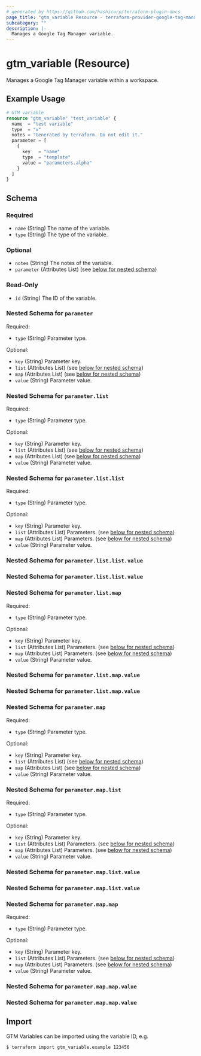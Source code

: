 ```yaml
---
# generated by https://github.com/hashicorp/terraform-plugin-docs
page_title: "gtm_variable Resource - terraform-provider-google-tag-manager"
subcategory: ""
description: |-
  Manages a Google Tag Manager variable.
---
```


# gtm_variable (Resource)

Manages a Google Tag Manager variable within a workspace.



## Example Usage

```terraform
# GTM variable
resource "gtm_variable" "test_variable" {
  name  = "test variable"
  type  = "v"
  notes = "Generated by terraform. Do not edit it."
  parameter = [
    {
      key   = "name"
      type  = "template"
      value = "parameters.alpha"
    }
  ]
}
```

<!-- schema generated by tfplugindocs -->
## Schema

### Required

- `name` (String) The name of the variable.
- `type` (String) The type of the variable.

### Optional

- `notes` (String) The notes of the variable.
- `parameter` (Attributes List) (see [below for nested schema](#nestedatt--parameter))

### Read-Only

- `id` (String) The ID of the variable.

<a id="nestedatt--parameter"></a>
### Nested Schema for `parameter`

Required:

- `type` (String) Parameter type.

Optional:

- `key` (String) Parameter key.
- `list` (Attributes List) (see [below for nested schema](#nestedatt--parameter--list))
- `map` (Attributes List) (see [below for nested schema](#nestedatt--parameter--map))
- `value` (String) Parameter value.

<a id="nestedatt--parameter--list"></a>
### Nested Schema for `parameter.list`

Required:

- `type` (String) Parameter type.

Optional:

- `key` (String) Parameter key.
- `list` (Attributes List) (see [below for nested schema](#nestedatt--parameter--list--list))
- `map` (Attributes List) (see [below for nested schema](#nestedatt--parameter--list--map))
- `value` (String) Parameter value.

<a id="nestedatt--parameter--list--list"></a>
### Nested Schema for `parameter.list.list`

Required:

- `type` (String) Parameter type.

Optional:

- `key` (String) Parameter key.
- `list` (Attributes List) Parameters. (see [below for nested schema](#nestedatt--parameter--list--list--list))
- `map` (Attributes List) Parameters. (see [below for nested schema](#nestedatt--parameter--list--list--map))
- `value` (String) Parameter value.

<a id="nestedatt--parameter--list--list--list"></a>
### Nested Schema for `parameter.list.list.value`


<a id="nestedatt--parameter--list--list--map"></a>
### Nested Schema for `parameter.list.list.value`



<a id="nestedatt--parameter--list--map"></a>
### Nested Schema for `parameter.list.map`

Required:

- `type` (String) Parameter type.

Optional:

- `key` (String) Parameter key.
- `list` (Attributes List) Parameters. (see [below for nested schema](#nestedatt--parameter--list--map--list))
- `map` (Attributes List) Parameters. (see [below for nested schema](#nestedatt--parameter--list--map--map))
- `value` (String) Parameter value.

<a id="nestedatt--parameter--list--map--list"></a>
### Nested Schema for `parameter.list.map.value`


<a id="nestedatt--parameter--list--map--map"></a>
### Nested Schema for `parameter.list.map.value`




<a id="nestedatt--parameter--map"></a>
### Nested Schema for `parameter.map`

Required:

- `type` (String) Parameter type.

Optional:

- `key` (String) Parameter key.
- `list` (Attributes List) (see [below for nested schema](#nestedatt--parameter--map--list))
- `map` (Attributes List) (see [below for nested schema](#nestedatt--parameter--map--map))
- `value` (String) Parameter value.

<a id="nestedatt--parameter--map--list"></a>
### Nested Schema for `parameter.map.list`

Required:

- `type` (String) Parameter type.

Optional:

- `key` (String) Parameter key.
- `list` (Attributes List) Parameters. (see [below for nested schema](#nestedatt--parameter--map--list--list))
- `map` (Attributes List) Parameters. (see [below for nested schema](#nestedatt--parameter--map--list--map))
- `value` (String) Parameter value.

<a id="nestedatt--parameter--map--list--list"></a>
### Nested Schema for `parameter.map.list.value`


<a id="nestedatt--parameter--map--list--map"></a>
### Nested Schema for `parameter.map.list.value`



<a id="nestedatt--parameter--map--map"></a>
### Nested Schema for `parameter.map.map`

Required:

- `type` (String) Parameter type.

Optional:

- `key` (String) Parameter key.
- `list` (Attributes List) Parameters. (see [below for nested schema](#nestedatt--parameter--map--map--list))
- `map` (Attributes List) Parameters. (see [below for nested schema](#nestedatt--parameter--map--map--map))
- `value` (String) Parameter value.

<a id="nestedatt--parameter--map--map--list"></a>
### Nested Schema for `parameter.map.map.value`


<a id="nestedatt--parameter--map--map--map"></a>
### Nested Schema for `parameter.map.map.value`

## Import

GTM Variables can be imported using the variable ID, e.g.

```
$ terraform import gtm_variable.example 123456
```
